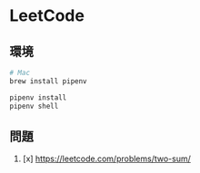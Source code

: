 # LeetCode

## 環境

```sh
# Mac
brew install pipenv

pipenv install
pipenv shell
```

## 問題

1. [x] https://leetcode.com/problems/two-sum/

